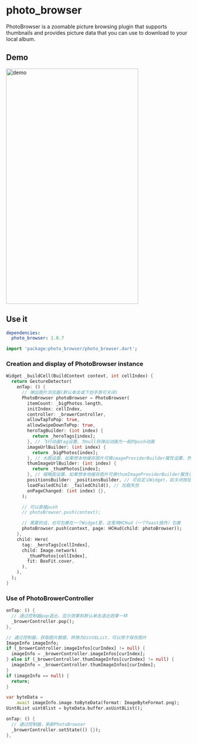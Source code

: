 # photo_browser

PhotoBrowser is a zoomable picture browsing plugin that supports thumbnails and provides picture data that you can use to download to your local album.

## Demo

<img src="https://github.com/chenhongchen/test_photos_lib/raw/master/gif/photo_browser_0.gif" width="360" height="640" alt="demo"/>

## Use it

```yaml
dependencies:
  photo_browser: 1.0.7
```

```dart
import 'package:photo_browser/photo_browser.dart';
```

### Creation and display of PhotoBrowser instance

```dart
Widget _buildCell(BuildContext context, int cellIndex) {
  return GestureDetector(
    onTap: () {
      // 弹出图片浏览器(默认单击或下划手势可关闭)
      PhotoBrowser photoBrowser = PhotoBrowser(
        itemCount: _bigPhotos.length,
        initIndex: cellIndex,
        controller: _browerController,
        allowTapToPop: true,
        allowSwipeDownToPop: true,
        heroTagBuilder: (int index) {
          return _heroTags[index];
        }, // 飞行动画tag设置，为null则弹出动画为一般的push动画
        imageUrlBuilder: (int index) {
          return _bigPhotos[index];
        }, // 大图设置，如果想本地缓存图片可换imageProviderBuilder属性设置，然后传入带本地缓存功能的imageProvider
        thumImageUrlBuilder: (int index) {
          return _thumPhotos[index];
        }, // 缩略图设置，如果想本地缓存图片可换thumImageProviderBuilder属性设置，然后传入带本地缓存功能的imageProvider
        positionsBuilder: _positionsBuilder, // 可自定义Widget，如关闭按钮、保存按钮
        loadFailedChild: _failedChild(), // 加载失败
        onPageChanged: (int index) {},
      );

      // 可以直接push
      // photoBrowser.push(context);

      // 需要的话，也可包裹在一个Widget里，这里用HCHud（一个Toast插件）包裹
      photoBrowser.push(context, page: HCHud(child: photoBrowser));
    },
    child: Hero(
      tag: _heroTags[cellIndex],
      child: Image.network(
        _thumPhotos[cellIndex],
        fit: BoxFit.cover,
      ),
    ),
  );
}
```

### Use of PhotoBrowerController

```dart
onTap: () {
  // 通过控制器pop退出，显示效果和默认单击退出效果一样
  _browerController.pop();
},
```

```dart
// 通过控制器，获取图片数据，转换为Uint8List，可以用于保存图片
ImageInfo imageInfo;
if (_browerController.imageInfos[curIndex] != null) {
  imageInfo = _browerController.imageInfos[curIndex];
} else if (_browerController.thumImageInfos[curIndex] != null) {
  imageInfo = _browerController.thumImageInfos[curIndex];
}
if (imageInfo == null) {
  return;
}

var byteData =
    await imageInfo.image.toByteData(format: ImageByteFormat.png);
Uint8List uint8list = byteData.buffer.asUint8List();
```

```dart
onTap: () {
  // 通过控制器，刷新PhotoBrowser
  _browerController.setState(() {});
},
```